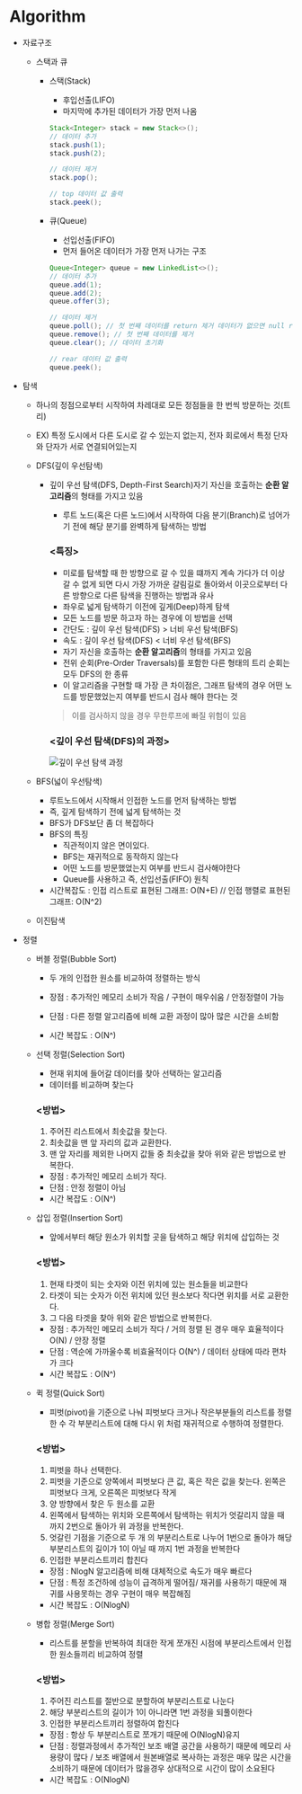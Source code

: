 # Algorithm

- 자료구조
    - 스택과 큐
        - 스택(Stack)
            - 후입선출(LIFO)
            - 마지막에 추가된 데이터가 가장 먼저 나옴
            
            ```java
            Stack<Integer> stack = new Stack<>();
            // 데이터 추가
            stack.push(1);
            stack.push(2); 
            
            // 데이터 제거
            stack.pop();
            
            // top 데이터 값 출력
            stack.peek();
            ```
            
        - 큐(Queue)
            - 선입선출(FIFO)
            - 먼저 들어온 데이터가 가장 먼저 나가는 구조
            
            ```java
            Queue<Integer> queue = new LinkedList<>();
            // 데이터 추가
            queue.add(1);
            queue.add(2);
            queue.offer(3);
            
            // 데이터 제거
            queue.poll(); // 첫 번째 데이터를 return 제거 데이터가 없으면 null return
            queue.remove(); // 첫 번째 데이터를 제거
            queue.clear(); // 데이터 초기화
            
            // rear 데이터 값 출력
            queue.peek();
            ```
            
- 탐색
    - 하나의 정점으로부터 시작하여 차레대로 모든 정점들을 한 번씩 방문하는 것(트리)
    - EX) 특정 도시에서 다른 도시로 갈 수 있는지 없는지, 전자 회로에서 특정 단자와 단자가 서로 연결되어있는지
    - DFS(깊이 우선탐색)
        - 깊이 우선 탐색(DFS, Depth-First Search)자기 자신을 호출하는 <Strong>순환 알고리즘</Strong>의 형태를 가지고 있음
            - 루트 노드(혹은 다른 노드)에서 시작하여 다음 분기(Branch)로 넘어가기 전에 해당 분기를 완벽하게 탐색하는 방법
            
            ### <특징>
            
            - 미로를 탐색할 때 한 방향으로 갈 수 있을 떄까지 계속 가다가 더 이상 갈 수 없게 되면 다시 가장 가까운 갈림길로 돌아와서 이곳으로부터 다른 방향으로 다른 탐색을 진행하는 방법과 유사
            - 좌우로 넓게 탐색하기 이전에 깊게(Deep)하게 탐색
            - 모든 노드를 방문 하고자 하는 경우에 이 방법을 선택
            - 간단도 : 깊이 우선 탐색(DFS) > 너비 우선 탐색(BFS)
            - 속도 : 깊이 우선 탐색(DFS) < 너비 우선 탐색(BFS)
            - 자기 자신을 호출하는 <Strong>순환 알고리즘</Strong>의 형태를 가지고 있음
            - 전위 순회(Pre-Order Traversals)를 포함한 다른 형태의 트리 순회는 모두 DFS의 한 종류
            - 이 알고리즘을 구현할 때 가장 큰 차이점은, 그래프 탐색의 경우 어떤 노드를 방문했었는지 여부를 반드시 검사 해야 한다는 것
            
            > 이를 검사하지 않을 경우 무한루프에 빠질 위험이 있음
            > 
            
            ### <깊이 우선 탐색(DFS)의 과정>
            ![깊이 우선 탐색 과정](https://user-images.githubusercontent.com/68328998/129710000-ed8c4dbd-c86b-4144-a81c-4a50b4e59d20.PNG)
            
    - BFS(넓이 우선탐색)
        - 루트노드에서 시작해서 인접한 노드를 먼저 탐색하는 방법
        - 즉, 깊게 탐색하기 전에 넓게 탐색하는 것
        - BFS가 DFS보단 좀 더 복잡하다
        - BFS의 특징
            - 직관적이지 않은 면이있다.
            - BFS는 재귀적으로 동작하지 않는다
            - 어떤 노드를 방문했었는지 여부를 반드시 검사해야한다
            - Queue를 사용하고 즉, 선입선출(FIFO) 원칙
        - 시간복잡도 : 인접 리스트로 표현된 그래프: O(N+E) // 인접 행렬로 표현된 그래프: O(N^2)
    - 이진탐색
- 정렬
    - 버블 정렬(Bubble Sort)
        - 두 개의 인접한 원소를 비교하여 정렬하는 방식
        
        - 장점 : 추가적인 메모리 소비가 작음 / 구현이 매우쉬움 / 안정정렬이 가능
        - 단점 : 다른 정렬 알고리즘에 비해 교환 과정이 많아 많은 시간을 소비함
        - 시간 복잡도 :  O(N^)
    - 선택 정렬(Selection Sort)
        - 현재 위치에 들어갈 데이터를 찾아 선택하는 알고리즘
        - 데이터를 비교하며 찾는다
        
        ### <방법>
        
        1. 주어진 리스트에서 최솟값을 찾는다.
        2. 최솟값을 맨 앞 자리의 값과 교환한다.
        3. 맨 앞 자리를 제외한 나머지 값들 중 최솟값을 찾아 위와 같은 방법으로 반복한다.
        
        - 장점 : 추가적인 메모리 소비가 작다.
        - 단점 :  안정 정렬이 아님
        - 시간 복잡도 :  O(N^)
    - 삽입 정렬(Insertion Sort)
        - 앞에서부터 해당 원소가 위치할 곳을 탐색하고 해당 위치에 삽입하는 것
        
        ### <방법>
        
        1. 현재 타겟이 되는 숫자와 이전 위치에 있는 원소들을 비교한다
        2. 타겟이 되는 숫자가 이전 위치에 있던 원소보다 작다면 위치를 서로 교환한다.
        3. 그 다음 타겟을 찾아 위와 같은 방법으로 반복한다.
        
        - 장점 : 추가적인 메모리 소비가 작다 / 거의 정렬 된 경우 매우 효율적이다O(N) / 안장 정렬
        - 단점 :  역순에 가까울수록 비효율적이다 O(N^) / 데이터 상태에 따라 편차가 크다
        - 시간 복잡도 :  O(N^)
    - 퀵 정렬(Quick Sort)
        - 피벗(pivot)을 기준으로 나눠 피벗보다 크거나 작은부분들의 리스트를 정렬한 수 각 부분리스트에 대해 다시 위 처럼 재귀적으로 수행하여 정렬한다.
        
        ### <방법>
        
        1. 피벗을 하나 선택한다.
        2. 피벗을 기준으로 양쪽에서 피벗보다 큰 값, 혹은 작은 값을 찾는다. 왼쪽은 피벗보다 크게, 오른쪽은 피벗보다 작게
        3. 양 방향에서 찾은 두 원소를 교환
        4. 왼쪽에서 탐색하는 위치와 오른쪽에서 탐색하는 위치가 엇갈리지 않을 때 까지 2번으로 돌아가 위 과정을 반복한다.
        5. 엇갈린 기점을 기준으로 두 개 의 부분리스트로 나누어 1번으로 돌아가 해당 부분리스트의 길이가 1이 아닐 때 까지 1번 과정을 반복한다
        6. 인접한 부분리스트끼리 합친다
        
        - 장점 : NlogN 알고리즘에 비해 대체적으로 속도가 매우 빠르다
        - 단점 :  특정 조건하에 성능이 급격하게 떨어짐/ 재귀를 사용하기 때문에 재귀를 사용못하는 경우 구현이 매우 복잡해짐
        - 시간 복잡도 :  O(NlogN)
    - 병합 정렬(Merge Sort)
        - 리스트를 분할을 반복하여 최대한 작게 쪼개진 시점에 부분리스트에서 인접한 원소들끼리 비교하여 정렬
        
        ### <방법>
        
        1. 주어진 리스트를 절반으로 분할하여 부분리스트로 나눈다
        2. 해당 부분리스트의 길이가 1이 아니라면 1번 과정을 되풀이한다
        3. 인접한 부분리스트끼리 정렬하여 합친다
        
        - 장점 : 항상 두 부분리스트로 쪼개기 때문에 O(NlogN)유지
        - 단점 : 정렬과정에서 추가적인 보조 배열 공간을 사용하기 때문에 메모리 사용량이 많다 / 보조 배열에서 원본배열로 복사하는 과정은 매우 많은 시간을 소비하기 때문에 데이터가 많을경우 상대적으로 시간이 많이 소요된다
        - 시간 복잡도 :  O(NlogN)
